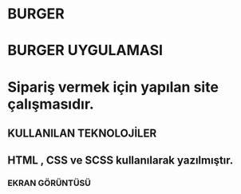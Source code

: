 # BURGER

<h1> BURGER UYGULAMASI <h1>

Sipariş vermek için yapılan site çalışmasıdır.

<h2> KULLANILAN TEKNOLOJİLER <h2>
HTML , CSS ve SCSS kullanılarak yazılmıştır.

<h3> EKRAN GÖRÜNTÜSÜ <h3>